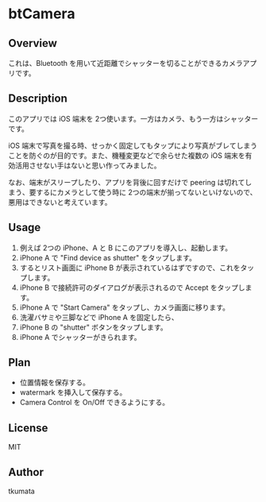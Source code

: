 # btCamera

## Overview
これは、Bluetooth を用いて近距離でシャッターを切ることができるカメラアプリです。

## Description
このアプリでは iOS 端末を 2つ使います。一方はカメラ、もう一方はシャッターです。

iOS 端末で写真を撮る時、せっかく固定してもタップにより写真がブレてしまうことを防ぐのが目的です。また、機種変更などで余らせた複数の iOS 端末を有効活用させない手はないと思い作ってみました。

なお、端末がスリープしたり、アプリを背後に回すだけで peering は切れてしまう、要するにカメラとして使う時に 2つの端末が揃ってないといけないので、悪用はできないと考えています。

## Usage
1. 例えば 2つの iPhone、A と B にこのアプリを導入し、起動します。
2. iPhone A で "Find device as shutter" をタップします。
3. するとリスト画面に iPhone B が表示されているはずですので、これをタップします。
4. iPhone B で接続許可のダイアログが表示されるので Accept をタップします。
5. iPhone A で "Start Camera" をタップし、カメラ画面に移ります。
6. 洗濯バサミや三脚などで iPhone A を固定したら、
7. iPhone B の "shutter" ボタンをタップします。
8. iPhone A でシャッターがきられます。

## Plan
- 位置情報を保存する。
- watermark を挿入して保存する。
- Camera Control を On/Off できるようにする。

## License
MIT

## Author
tkumata
